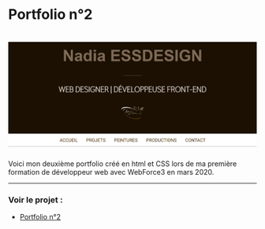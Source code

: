 # Portfolio n°2

# ![portfolio2](https://github.com/nadiaprojets/portfolio2/blob/master/portfolio-baner.png)

Voici mon deuxième portfolio créé en html et CSS lors de ma première formation de développeur web avec WebForce3 en mars 2020.

---

### Voir le projet :

* [Portfolio n°2](https://nadiaprojets.github.io/portfolio2/) 
